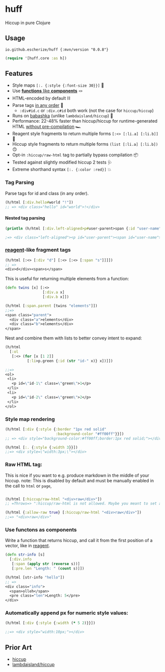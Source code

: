 # huff

Hiccup in pure Clojure

## Usage

`io.github.escherize/huff {:mvn/version "0.0.8"}`

``` clojure
(require '[huff.core :as h])
```

## Features

- Style maps `[:. {:style {:font-size 30}}]` 🎨
- Use [**functions** like **components**](#use-functons-as-components) 🪢
- HTML-encoded by default ⛓️
- Parse tags [in any order](#tag-parsing) 🔀
  - `:div#id.c` or `:div.c#id` both work (not the case for `hiccup/hiccup`)
- Runs on [babashka](https://github.com/babashka/babashka) (unlike `lambdaisland/hiccup`) 👵
- Performance: 22-48% faster than hiccup/hiccup for runtime-generated HTML [without pre-compilation](https://github.com/escherize/huff/issues/8) 🏎
- Reagent style fragments to return multiple forms `[:<> [:li.a] [:li.b]]` 🙂
- Hiccup style fragments to return multiple forms `(list [:li.a] [:li.b])` 🙃
- Opt-in `:hiccup/raw-html` tag to partially bypass compilation 📦
- Tested against slightly modified hiccup 2 tests 🩺
- Extreme shorthand syntax `[:. {:color :red}]` 💥

### Tag Parsing

Parse tags for id and class (in any order).

```clojure
(h/html [:div.hello#world "!"])
;; => <div class="hello" id="world">!</div>
```

#### Nested tag parsing

```clojure
(println (h/html [:div.left-aligned>p#user-parent>span {:id "user-name"} "Jason"]))

;=> <div class="left-aligned"><p id="user-parent"><span id="user-name">Jason</span></p></div>
```

### [reagent](https://github.com/reagent-project/reagent)-like fragment tags

```clojure
(h/html [:<> [:div "d"] [:<> [:<> [:span "s"]]]])
;; => 
<div>d</div><span>s</span>
```

This is useful for returning multiple elements from a function:

```clojure
(defn twins [x] [:<>
                 [:div.a x]
                 [:div.b x]])

(h/html [:span.parent [twins "elements"]])
;;=>
<span class="parent">
  <div class="a">elements</div>
  <div class="b">elements</div>
</span>

```

Nest and combine them with lists to better convey intent to expand:

``` clojure
(h/html
  [:ol
   [:<> (for [x [1 2]]
          [:li>p.green {:id (str "id-" x)} x])]])

;;=>
<ol>
 <li>
   <p id=\"id-1\" class=\"green\">1</p>
 </li>
 <li>
   <p id=\"id-2\" class=\"green\">2</p>
 </li>
</ol>

```

### Style map rendering

```clojure
(h/html [:div {:style {:border "1px red solid"
                       :background-color "#ff00ff"}}])
;; => <div style="background-color:#ff00ff;border:1px red solid;"></div>

(h/html [:. {:style {:width 3}}])
;;=> <div style=\"width:3px;\"></div>
```

### Raw HTML tag:

This is nice if you want to e.g. produce markdown in the middle of your hiccup.  note: This is disabled by default and must be manually enabled in the call to `html` or `page`,

``` clojure

(h/html [:hiccup/raw-html "<div>raw</div>"])
;; =Throws=> ":hiccup/raw-html is not allowed. Maybe you meant to set allow-raw to true?""

(h/html {:allow-raw true} [:hiccup/raw-html "<div>raw</div>"])
;;=> "<div>raw</div>"
```

### Use functons as components

Write a function that returns hiccup, and call it from the first position of a vector, like in [reagent](https://cljdoc.org/d/reagent/reagent/1.2.0/doc/tutorials/using-square-brackets-instead-of-parentheses-#using-greet-via--1).

```clojure
(defn str-info [s]
  [:div.info
   [:span (apply str (reverse s))]
   [:pre.len "Length: " (count s)]])

(h/html [str-info "hello"])
;; => 
<div class="info">
  <span>olleh</span>
  <pre class="len">Length: 5</pre>
</div>
```

### Automatically append px for numeric style values:

``` clojure
(h/html [:div {:style {:width (* 5 2)}}])

;;=> <div style="width:10px;"></div>
```

## Prior Art

- [hiccup](https://github.com/weavejester/hiccup)
- [lambdaisland/hiccup](https://github.com/lambdaisland/hiccup)
